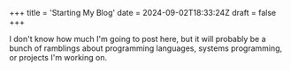+++
title = 'Starting My Blog'
date = 2024-09-02T18:33:24Z
draft = false
+++

I don't know how much I'm going to post here, but it will probably be a bunch of ramblings about programming languages, systems programming, or projects I'm working on.
